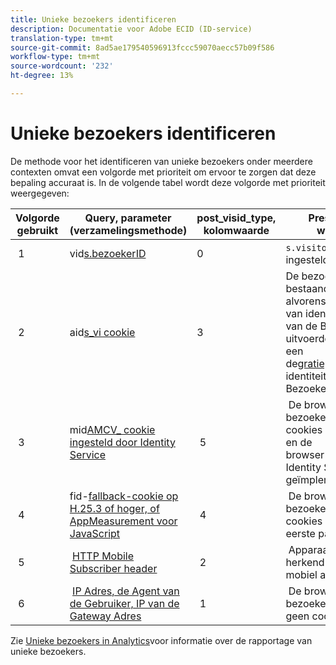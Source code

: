 ```yaml
---
title: Unieke bezoekers identificeren
description: Documentatie voor Adobe ECID (ID-service)
translation-type: tm+mt
source-git-commit: 8ad5ae179540596913fccc59070aecc57b09f586
workflow-type: tm+mt
source-wordcount: '232'
ht-degree: 13%

---
```



# Unieke bezoekers identificeren

De methode voor het identificeren van unieke bezoekers onder meerdere contexten omvat een volgorde met prioriteit om ervoor te zorgen dat deze bepaling accuraat is. In de volgende tabel wordt deze volgorde met prioriteit weergegeven:

| Volgorde gebruikt | Query, parameter (verzamelingsmethode) | post_visid_type, kolomwaarde | Presenteren wanneer |
|---|---|---|---|
|  1  | vid[s.bezoekerID](https://docs.adobe.com/content/help/en/analytics/technotes/visitor-identification.html)  | 0  | `s.visitorID` is ingesteld. |
|  2  | aid[s_vi cookie](https://docs.adobe.com/content/help/en/analytics/technotes/visitor-identification.html)  | 3  | De bezoeker had een bestaand s_vi koekje alvorens u de dienst van identiteitskaart van de Bezoeker uitvoerde, of u hebt een de[gratieperiode](https://docs.adobe.com/content/help/en/id-service/using/reference/analytics-reference/grace-period.html)van identiteitskaart van de Bezoeker gevormd.  |
|  3  | mid[AMCV_ cookie ingesteld door Identity Service](https://docs.adobe.com/content/help/nl-NL/id-service/using/home.html)  |  5  |  De browser van de bezoeker accepteert cookies (first-party) en de browser[!UICONTROL Identity Service]wordt geïmplementeerd.  |
|  4  | fid-[fallback-cookie op H.25.3 of hoger, of AppMeasurement voor JavaScript](https://docs.adobe.com/content/help/en/analytics/technotes/visitor-identification.html)  |  4  |  De browser van de bezoeker accepteert cookies (van de eerste partij).  |
|  5  |  [HTTP Mobile Subscriber header](https://docs.adobe.com/content/help/en/analytics/technotes/visitor-identification.html)  |  2  |  Apparaat wordt herkend als een mobiel apparaat.  |
|  6  |  [IP Adres, de Agent van de Gebruiker, IP van de Gateway Adres](https://docs.adobe.com/content/help/en/analytics/technotes/visitor-identification.html)  |  1  |  De browser van de bezoeker accepteert geen cookies. |

Zie [Unieke bezoekers in Analytics](https://docs.adobe.com/content/help/en/analytics/components/variables/dimensions-reports/reports-unique-visitors-v15-dsc.html)voor informatie over de rapportage van unieke bezoekers.
